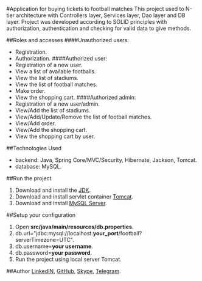#Application for buying tickets to football matches
This project used to N-tier architecture with Controllers layer, Services layer, Dao layer and DB layer.
Project was developed according to SOLID principles with authorization, authentication and checking for valid data to give methods.

##Roles and accesses
####Unauthorized users: 
* Registration.
* Authorization.
####Authorized user:
* Registration of a new user.
* View a list of available footballs.
* View the list of stadiums.
* View the list of football matches.
* Make order.
* View the shopping cart.
####Authorized admin:
* Registration of a new user/admin.
* View/Add the list of stadiums.
* View/Add/Update/Remove the list of football matches.
* View/Add order.
* View/Add the shopping cart.
* View the shopping cart by user.

##Technologies Used
* backend: Java, Spring Core/MVC/Security, Hibernate, Jackson, Tomcat.
* database: MySQL.

##Run the project
1. Download and install the [JDK](https://www.oracle.com/java/technologies/javase-downloads.html "JDK").
2. Download and install servlet container [Tomcat](https://tomcat.apache.org/download-90.cgi "Tomcat").
3. Download and install [MySQL Server](https://dev.mysql.com/downloads/mysql/ "MySQL Server").

##Setup your configuration
1. Open __src/java/main/resources/db.properties__.
2. db.url="jdbc:mysql://localhost:__your_port__/football?serverTimezone=UTC".
3. db.username=__your username__.
4. db.password=__your password__.
5. Run the project using local server Tomcat.

##Author
[LinkedIN](https://www.linkedin.com/in/bkostevich/ "Kostevich Bohdan"),
[GitHub](https://github.com/gigbat "Kostevich Bohdan"),
[Skype](https://join.skype.com/invite/iwavYWsAlV3m "Kostevich Bohdan"),
[Telegram](https://t.me/sceenbog "Kostevich Bohdan").